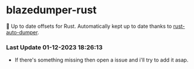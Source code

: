 # blazedumper-rust

🚀 Up to date offsets for Rust. Automatically kept up to date thanks to [rust-auto-dumper](https://github.com/Akandesh/rust-auto-dumper).


### Last Update 01-12-2023 18:26:13
- If there's something missing then open a issue and i'll try to add it asap.